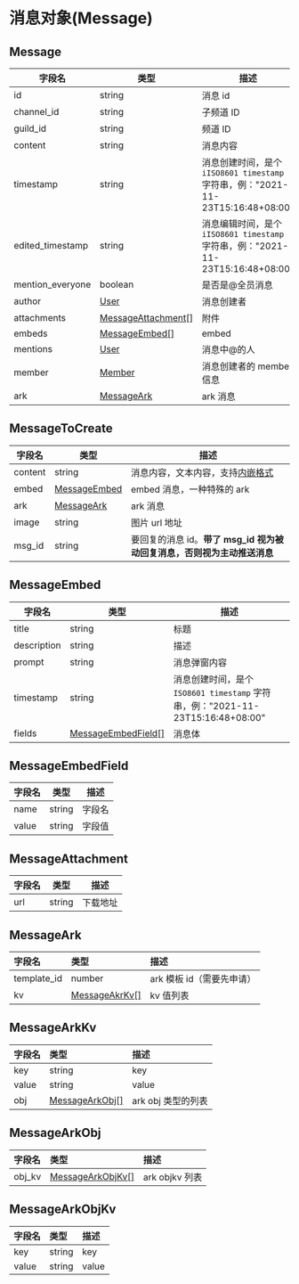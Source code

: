 # 消息对象(Message) <Badge text="v1.0.0" />

## Message

| 字段名           | 类型                                      | 描述                                                                            |
| ---------------- | ----------------------------------------- | ------------------------------------------------------------------------------- |
| id               | string                                    | 消息 id                                                                         |
| channel_id       | string                                    | 子频道 ID                                                                       |
| guild_id         | string                                    | 频道 ID                                                                         |
| content          | string                                    | 消息内容                                                                        |
| timestamp        | string                                    | 消息创建时间，是个 `iISO8601 timestamp` 字符串，例："2021-11-23T15:16:48+08:00" |
| edited_timestamp | string                                    | 消息编辑时间，是个 `iISO8601 timestamp` 字符串，例："2021-11-23T15:16:48+08:00" |
| mention_everyone | boolean                                   | 是否是@全员消息                                                                 |
| author           | [User](../model/user#user)                | 消息创建者                                                                      |
| attachments      | [MessageAttachment[]](#messageattachment) | 附件                                                                            |
| embeds           | [MessageEmbed[]](#messageembed)           | embed                                                                           |
| mentions         | [User](../model/user#user)                | 消息中@的人                                                                     |
| member           | [Member](../model/member.md#member)       | 消息创建者的 member 信息                                                        |
| ark              | [MessageArk](#messageark)                 | ark 消息                                                                        |

## MessageToCreate

| 字段名  | 类型                          | 描述                                                                    |
| ------- | ----------------------------- | ----------------------------------------------------------------------- |
| content | string                        | 消息内容，文本内容，支持[内嵌格式](message_format.md)                   |
| embed   | [MessageEmbed](#messageembed) | embed 消息，一种特殊的 ark                                              |
| ark     | [MessageArk](#messageark)     | ark 消息                                                                |
| image   | string                        | 图片 url 地址                                                           |
| msg_id  | string                        | 要回复的消息 id。**带了 msg_id 视为被动回复消息，否则视为主动推送消息** |

## MessageEmbed

| 字段名      | 类型                                      | 描述                                                                           |
| ----------- | ----------------------------------------- | ------------------------------------------------------------------------------ |
| title       | string                                    | 标题                                                                           |
| description | string                                    | 描述                                                                           |
| prompt      | string                                    | 消息弹窗内容                                                                   |
| timestamp   | string                                    | 消息创建时间，是个 `ISO8601 timestamp` 字符串，例："2021-11-23T15:16:48+08:00" |
| fields      | [MessageEmbedField[]](#messageembedfield) | 消息体                                                                         |

## MessageEmbedField

| 字段名 | 类型   | 描述   |
| ------ | ------ | ------ |
| name   | string | 字段名 |
| value  | string | 字段值 |

## MessageAttachment

| 字段名 | 类型   | 描述     |
| ------ | ------ | -------- |
| url    | string | 下载地址 |

## MessageArk

| 字段名      | 类型                            | 描述                      |
| :---------- | :------------------------------ | :------------------------ |
| template_id | number                          | ark 模板 id（需要先申请） |
| kv          | [MessageAkrKv[]](#messagearkkv) | kv 值列表                 |

## MessageArkKv

| 字段名 | 类型                              | 描述               |
| :----- | :-------------------------------- | :----------------- |
| key    | string                            | key                |
| value  | string                            | value              |
| obj    | [MessageArkObj[]](#messagearkobj) | ark obj 类型的列表 |

## MessageArkObj

| 字段名 | 类型                               | 描述           |
| :----- | :--------------------------------- | :------------- |
| obj_kv | [MessageArkObjKv[]](#messageobjkv) | ark objkv 列表 |

## MessageArkObjKv

| 字段名 | 类型   | 描述  |
| :----- | :----- | :---- |
| key    | string | key   |
| value  | string | value |
